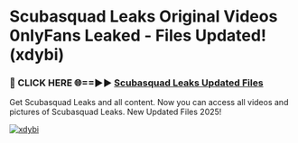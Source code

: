 # Scubasquad Leaks Original Videos 0nlyFans Leaked - Files Updated! (xdybi)

<h3>🔴 CLICK HERE 🌐==►► <a href="https://tinyurl.com/2m67pmp6" rel="nofollow">Scubasquad Leaks Updated Files</a></h3>

Get Scubasquad Leaks and all content. Now you can access all videos and pictures of Scubasquad Leaks. New Updated Files 2025!

[![xdybi](https://i.imgur.com/H4QAA4z.gif)](https://tinyurl.com/2m67pmp6)